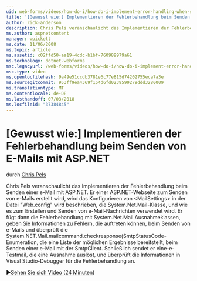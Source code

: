 ```yaml
---
uid: web-forms/videos/how-do-i/how-do-i-implement-error-handling-when-sending-email-with-aspnet
title: '[Gewusst wie:] Implementieren der Fehlerbehandlung beim Senden von E-Mails mit ASP.NET | Microsoft-Dokumentation'
author: rick-anderson
description: Chris Pels veranschaulicht das Implementieren der Fehlerbehandlung beim Senden einer e-Mail mit ASP.NET. Er erstellt eine ASP.NET-Webseite zum Senden von e-Mails, zeigt, wie Sie so konfigurieren Sie & lt...
ms.author: aspnetcontent
manager: wpickett
ms.date: 11/06/2008
ms.topic: article
ms.assetid: c02ffd50-aa19-4cdc-b1bf-760989979a61
ms.technology: dotnet-webforms
msc.legacyurl: /web-forms/videos/how-do-i/how-do-i-implement-error-handling-when-sending-email-with-aspnet
msc.type: video
ms.openlocfilehash: 9a49e51ccdb3781e6c77e815d74202755eca7a3e
ms.sourcegitcommit: 953ff9ea4369f154d6fd0239599279ddd3280009
ms.translationtype: MT
ms.contentlocale: de-DE
ms.lasthandoff: 07/03/2018
ms.locfileid: "37384845"
---
```

<a name="how-do-i-implement-error-handling-when-sending-email-with-aspnet"></a>[Gewusst wie:] Implementieren der Fehlerbehandlung beim Senden von E-Mails mit ASP.NET
====================
durch [Chris Pels](https://twitter.com/chrispels)

Chris Pels veranschaulicht das Implementieren der Fehlerbehandlung beim Senden einer e-Mail mit ASP.NET. Er einer ASP.NET-Webseite zum Senden von e-Mails erstellt wird, wird das Konfigurieren von &lt;MailSettings&gt; in der Datei "Web.config" wird beschrieben, die System.Net.Mail-Klasse, und wie es zum Erstellen und Senden von e-Mail-Nachrichten verwendet wird. Er fügt dann die Fehlerbehandlung mit System.Net.Mail Ausnahmeklassen, geben Sie Informationen zu Fehlern, die auftreten können, beim Senden von e-Mails und überprüft die System.NET.Mail.mailcommand.checkresponse(SmtpStatusCode-Enumeration, die eine Liste der möglichen Ergebnisse bereitstellt, beim Senden einer e-Mail mit der SmtpClient. Schließlich sendet er eine-e-Testmail, die eine Ausnahme auslöst, und überprüft die Informationen in Visual Studio-Debugger für die Fehlerbehandlung an.

[&#9654;Sehen Sie sich Video (24 Minuten)](https://channel9.msdn.com/Blogs/ASP-NET-Site-Videos/how-do-i-implement-error-handling-when-sending-email-with-aspnet)
